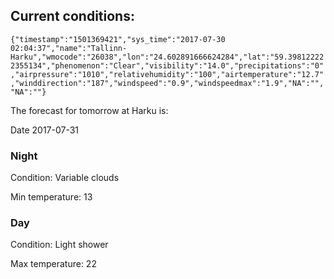 ## Current conditions: 
 ``` {"timestamp":"1501369421","sys_time":"2017-07-30 02:04:37","name":"Tallinn-Harku","wmocode":"26038","lon":"24.602891666624284","lat":"59.398122222355134","phenomenon":"Clear","visibility":"14.0","precipitations":"0","airpressure":"1010","relativehumidity":"100","airtemperature":"12.7","winddirection":"187","windspeed":"0.9","windspeedmax":"1.9","NA":"","NA":""} ```

 The forecast for tomorrow at Harku is: 

Date 2017-07-31 

### Night 

Condition: Variable clouds 

Min temperature: 13 

### Day 

Condition: Light shower 

Max temperature: 22 

